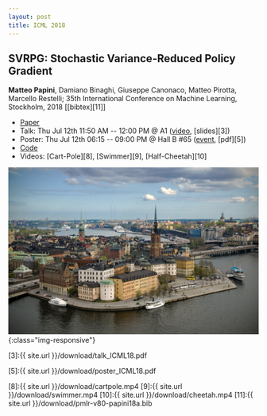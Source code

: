 ```yaml
---
layout: post
title: ICML 2018
---
```

## SVRPG: Stochastic Variance-Reduced Policy Gradient
**Matteo Papini**, Damiano Binaghi, Giuseppe Canonaco, Matteo Pirotta, Marcello Restelli; 35th International Conference on Machine Learning, Stockholm, 2018 \[[bibtex][11]\]

* [Paper][1]
* Talk:  Thu Jul 12th 11:50 AM -- 12:00 PM @ A1 ([video][2], [slides][3])
* Poster: Thu Jul 12th 06:15 -- 09:00 PM @ Hall B #65 ([event][4], [pdf][5])
* [Code][6]
* Videos: [Cart-Pole][8], [Swimmer][9], [Half-Cheetah][10]

![image-title-here](../images/stockholm.jpg){:class="img-responsive"}

[1]:http://proceedings.mlr.press/v80/papini18a.html

[2]:https://www.facebook.com/icml.imls/videos/430846900763164/

[3]:{{ site.url }}/download/talk_ICML18.pdf

[4]:https://icml.cc/Conferences/2018/Schedule?showEvent=2066

[5]:{{ site.url }}/download/poster_ICML18.pdf

[6]:https://github.com/Dam930/rllab

[8]:{{ site.url }}/download/cartpole.mp4
[9]:{{ site.url }}/download/swimmer.mp4
[10]:{{ site.url }}/download/cheetah.mp4
[11]:{{ site.url }}/download/pmlr-v80-papini18a.bib
